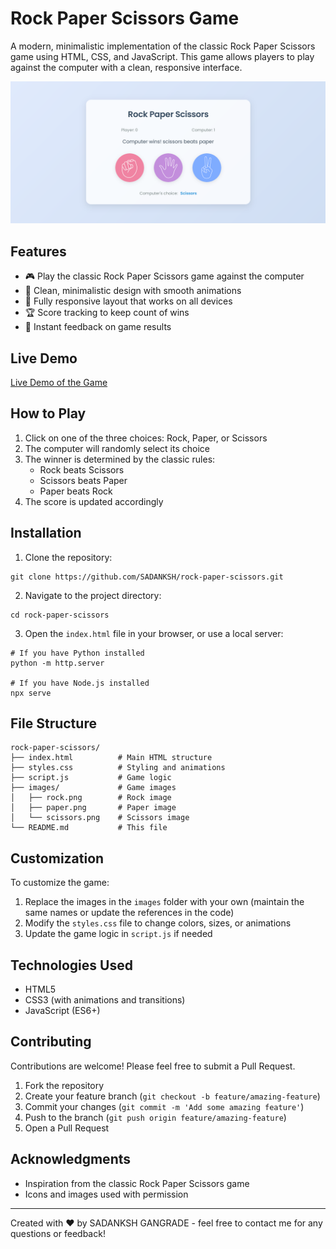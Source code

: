 # Rock Paper Scissors Game

A modern, minimalistic implementation of the classic Rock Paper Scissors game using HTML, CSS, and JavaScript. This game allows players to play against the computer with a clean, responsive interface.

![Rock Paper Scissors Game](css/images/game-preview.png)

## Features

- 🎮 Play the classic Rock Paper Scissors game against the computer
- 🎯 Clean, minimalistic design with smooth animations
- 📱 Fully responsive layout that works on all devices
- 🏆 Score tracking to keep count of wins
- 🔄 Instant feedback on game results

## Live Demo

[Live Demo of the Game](css/images/Live-Demo.mp4)
## How to Play

1. Click on one of the three choices: Rock, Paper, or Scissors
2. The computer will randomly select its choice
3. The winner is determined by the classic rules:
   - Rock beats Scissors
   - Scissors beats Paper
   - Paper beats Rock
4. The score is updated accordingly

## Installation

1. Clone the repository:
```
git clone https://github.com/SADANKSH/rock-paper-scissors.git
```

2. Navigate to the project directory:
```
cd rock-paper-scissors
```

3. Open the `index.html` file in your browser, or use a local server:
```
# If you have Python installed
python -m http.server

# If you have Node.js installed
npx serve
```

## File Structure

```
rock-paper-scissors/
├── index.html          # Main HTML structure
├── styles.css          # Styling and animations
├── script.js           # Game logic
├── images/             # Game images
│   ├── rock.png        # Rock image
│   ├── paper.png       # Paper image
│   └── scissors.png    # Scissors image
└── README.md           # This file
```

## Customization

To customize the game:

1. Replace the images in the `images` folder with your own (maintain the same names or update the references in the code)
2. Modify the `styles.css` file to change colors, sizes, or animations
3. Update the game logic in `script.js` if needed

## Technologies Used

- HTML5
- CSS3 (with animations and transitions)
- JavaScript (ES6+)

## Contributing

Contributions are welcome! Please feel free to submit a Pull Request.

1. Fork the repository
2. Create your feature branch (`git checkout -b feature/amazing-feature`)
3. Commit your changes (`git commit -m 'Add some amazing feature'`)
4. Push to the branch (`git push origin feature/amazing-feature`)
5. Open a Pull Request

## Acknowledgments

- Inspiration from the classic Rock Paper Scissors game
- Icons and images used with permission

---

Created with ❤️ by SADANKSH GANGRADE - feel free to contact me for any questions or feedback! 